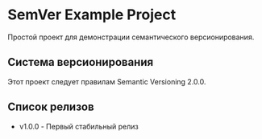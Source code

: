 # SemVer Example Project

Простой проект для демонстрации семантического версионирования.

## Система версионирования

Этот проект следует правилам Semantic Versioning 2.0.0.

## Список релизов

- v1.0.0 - Первый стабильный релиз
